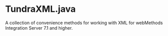 # TundraXML.java
A collection of convenience methods for working with XML for webMethods Integration Server 7.1 and higher.
